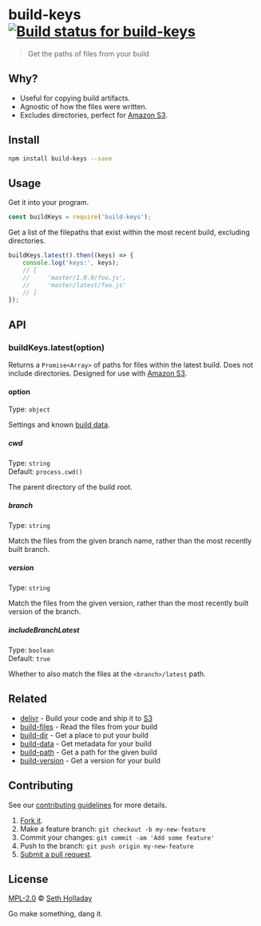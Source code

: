 # build-keys [![Build status for build-keys](https://img.shields.io/circleci/project/sholladay/build-keys/master.svg "Build Status")](https://circleci.com/gh/sholladay/build-keys "Builds")

> Get the paths of files from your build

## Why?

 - Useful for copying build artifacts.
 - Agnostic of how the files were written.
 - Excludes directories, perfect for [Amazon S3](https://aws.amazon.com/s3/).

## Install

```sh
npm install build-keys --save
```

## Usage

Get it into your program.

```js
const buildKeys = require('build-keys');
```

Get a list of the filepaths that exist within the most recent build, excluding directories.

```js
buildKeys.latest().then((keys) => {
    console.log('keys:', keys);
    // [
    //     'master/1.0.0/foo.js',
    //     'master/latest/foo.js'
    // ]
});
```

## API

### buildKeys.latest(option)

Returns a `Promise<Array>` of paths for files within the latest build. Does not include directories. Designed for use with [Amazon S3](https://aws.amazon.com/s3/).

#### option

Type: `object`

Settings and known [build data](https://github.com/sholladay/build-data).

##### cwd

Type: `string`<br>
Default: `process.cwd()`

The parent directory of the build root.

##### branch

Type: `string`

Match the files from the given branch name, rather than the most recently built branch.

##### version

Type: `string`

Match the files from the given version, rather than the most recently built version of the branch.

##### includeBranchLatest

Type: `boolean`<br>
Default: `true`

Whether to also match the files at the `<branch>/latest` path.

## Related

 - [delivr](https://github.com/sholladay/delivr) - Build your code and ship it to [S3](https://aws.amazon.com/s3/)
 - [build-files](https://github.com/sholladay/build-files) - Read the files from your build
 - [build-dir](https://github.com/sholladay/build-dir) - Get a place to put your build
 - [build-data](https://github.com/sholladay/build-data) - Get metadata for your build
 - [build-path](https://github.com/sholladay/build-path) - Get a path for the given build
 - [build-version](https://github.com/sholladay/build-version) - Get a version for your build

## Contributing

See our [contributing guidelines](https://github.com/sholladay/build-keys/blob/master/CONTRIBUTING.md "The guidelines for participating in this project.") for more details.

1. [Fork it](https://github.com/sholladay/build-keys/fork).
2. Make a feature branch: `git checkout -b my-new-feature`
3. Commit your changes: `git commit -am 'Add some feature'`
4. Push to the branch: `git push origin my-new-feature`
5. [Submit a pull request](https://github.com/sholladay/build-keys/compare "Submit code to this project for review.").

## License

[MPL-2.0](https://github.com/sholladay/build-keys/blob/master/LICENSE "License for build-keys") © [Seth Holladay](https://seth-holladay.com "Author of build-keys")

Go make something, dang it.
